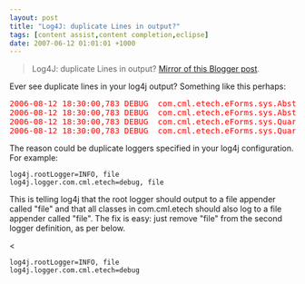 ```yaml
---
layout: post
title: "Log4J: duplicate Lines in output?"
tags: [content assist,content completion,eclipse]
date: 2007-06-12 01:01:01 +1000
---
```


> Log4J: duplicate Lines in output? [Mirror of this Blogger post](https://robertmarkbramprogrammer.blogspot.com/2007/06/log4j-duplicate-lines-in-output.html).


<p>Ever see duplicate lines in your log4j output? Something like this perhaps:</p>

<pre style="color:red">2006-08-12 18:30:00,783 DEBUG  com.cml.etech.eForms.sys.AbstractQuartzJobRouter - Start of execute
2006-08-12 18:30:00,783 DEBUG  com.cml.etech.eForms.sys.AbstractQuartzJobRouter - Start of execute
2006-08-12 18:30:00,783 DEBUG  com.cml.etech.eForms.sys.QuartzJobServletRouter - About to issue getContent() request
2006-08-12 18:30:00,783 DEBUG  com.cml.etech.eForms.sys.QuartzJobServletRouter - About to issue getContent() request
</pre>

<p>The reason could be duplicate loggers specified in your log4j configuration. For example:</p>

<pre><code class="properties">log4j.rootLogger=INFO, file
log4j.logger.com.cml.etech=debug, file
</code></pre>

<p>This is telling log4j that the root logger should output to a file appender called "file" and that all classes in com.cml.etech should also log to a file appender called "file". The fix is easy: just remove "file" from the second logger definition, as per below.</p><

<pre><code class="properties">log4j.rootLogger=INFO, file
log4j.logger.com.cml.etech=debug
</code></pre>

